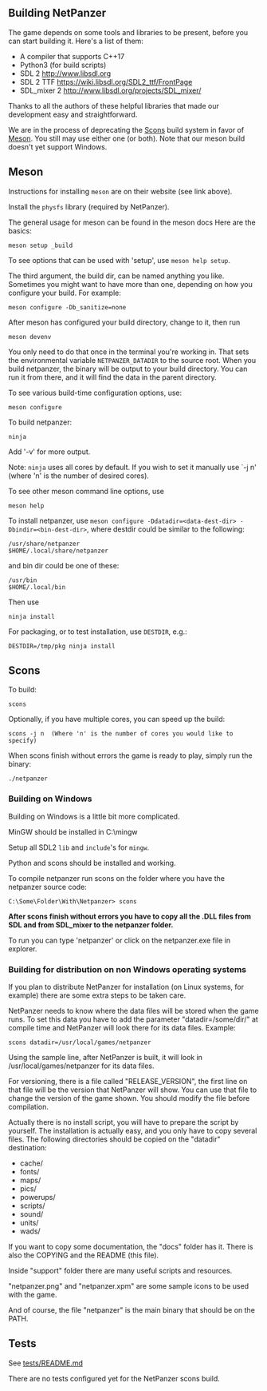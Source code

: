 ## Building NetPanzer

The game depends on some tools and libraries to be present, before you can start
building it. Here's a list of them:

- A compiler that supports C++17
- Python3 (for build scripts)
- SDL 2
  http://www.libsdl.org
- SDL 2 TTF
  https://wiki.libsdl.org/SDL2_ttf/FrontPage
- SDL_mixer 2
  http://www.libsdl.org/projects/SDL_mixer/

Thanks to all the authors of these helpful libraries that made our development
easy and straightforward.

We are in the process of deprecating the [Scons](https://scons.org/) build
system in favor of [Meson](https://mesonbuild.com/). You still may use either
one (or both). Note that our meson build doesn't yet support Windows.

## Meson

Instructions for installing `meson` are on their website (see link above).

Install the `physfs` library (required by NetPanzer).

The general usage for meson can be found in the meson docs
Here are the basics:

    meson setup _build

To see options that can be used with 'setup', use `meson help setup`.

The third argument, the build dir, can be named anything you like. Sometimes
you might want to have more than one, depending on how you configure your
build. For example:

    meson configure -Db_sanitize=none

After meson has configured your build directory, change to it, then run

    meson devenv

You only need to do that once in the terminal you're working in. That sets the
environmental variable `NETPANZER_DATADIR` to the source root. When you build
netpanzer, the binary will be output to your build directory. You can run it
from there, and it will find the data in the parent directory.

To see various build-time configuration options, use:

    meson configure

To build netpanzer:

    ninja

Add '-v' for more output.

Note: `ninja` uses all cores by default. If you wish to set it manually use
`-j n' (where 'n' is the number of desired cores).

To see other meson command line options, use

    meson help

To install netpanzer, use `meson configure -Ddatadir=<data-dest-dir> -Dbindir=<bin-dest-dir>`, where destdir
could be similar to the following:

    /usr/share/netpanzer
    $HOME/.local/share/netpanzer

and bin dir could be one of these:

    /usr/bin
    $HOME/.local/bin

Then use

    ninja install

For packaging, or to test installation, use `DESTDIR`, e.g.:

    DESTDIR=/tmp/pkg ninja install

## Scons

To build:

    scons

Optionally, if you have multiple cores, you can speed up the build:

    scons -j n  (Where 'n' is the number of cores you would like to specify)

When scons finish without errors the game is ready to play, simply run the binary:

    ./netpanzer

### Building on Windows

Building on Windows is a little bit more complicated.

MinGW should be installed in C:\mingw

Setup all SDL2 `lib` and `include`'s for `mingw`.

Python and scons should be installed and working.

To compile netpanzer run scons on the folder where you have the netpanzer source
code:

    C:\Some\Folder\With\Netpanzer> scons

**After scons finish without errors you have to copy all the .DLL files from SDL
and from SDL_mixer to the netpanzer folder.**

To run you can type 'netpanzer' or click on the netpanzer.exe file in explorer.

### Building for distribution on non Windows operating systems

If you plan to distribute NetPanzer for installation (on Linux systems, for example)
there are some extra steps to be taken care.

NetPanzer needs to know where the data files will be stored when the game runs. To
set this data you have to add the parameter "datadir=/some/dir/" at compile time
and NetPanzer will look there for its data files. Example:

    scons datadir=/usr/local/games/netpanzer

Using the sample line, after NetPanzer is built, it will look in /usr/local/games/netpanzer
for its data files.

For versioning, there is a file called "RELEASE_VERSION", the first line on that file will
be the version that NetPanzer will show. You can use that file to change the version of
the game shown. You should modify the file before compilation.

Actually there is no install script, you will have to prepare the script by yourself.
The installation is actually easy, and you only have to copy several files. The following
directories should be copied on the "datadir" destination:
- cache/
- fonts/
- maps/
- pics/
- powerups/
- scripts/
- sound/
- units/
- wads/

If you want to copy some documentation, the "docs" folder has it. There is also the COPYING
 and the README (this file).

Inside "support" folder there are many useful scripts and resources.

"netpanzer.png" and "netpanzer.xpm" are some sample icons to be used with the game.

And of course, the file "netpanzer" is the main binary that should be on the PATH.

## Tests

See [tests/README.md](tests/README.md)

There are no tests configured yet for the NetPanzer scons build.
